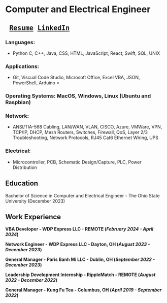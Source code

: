 # Computer and Electrical Engineer
## <pre> [Resume](/assets/pdf/Timmy_Le_Resume.pdf)                   [LinkedIn](https://www.linkedin.com/in/timmy-le-7b4944159/) </pre>

### Languages:
  - Python C, C++, Java, CSS, HTML, JavaScript, React, Swift, SQL, UNIX

### Applications:
  - Git, Viscual Code Studio, Microsoft Office, Excel VBA, JSON, PowerShell, Arduino <

### Operating Systems: MacOS, Windows, Linux (Ubuntu and Raspbian)

### Network:
  - ANSI/TIA-568 Cabling, LAN/WAN, VLAN, CISCO, Azure, VMWare, VPN, TCP/IP, DHCP, Mesh Routers, Switches, Firewall, QoS, Layer 2/3 Troubleshooting, Network Protocols, RJ45 Cat6 Ethernet Wiring, UPS

### Electrical:
  - Microcontroller, PCB, Schematic Design/Capture, PLC, Power Distribution

## Education
  Bachelor of Science in Computer and Electrical Engineer - The Ohio State University (December 2023)

## Work Experience
**VBA Developer - WDP Express LLC - REMOTE (_February 2024 - April 2024_)**

**Network Engineer - WDP Express LLC - Dayton, OH (_August 2023 - December 2023_)**

**General Manager - Paris Banh Mi LLC - Dublin, OH (_September 2022 - December 2023_)**

**Leadership Development Internship - RippleMatch - REMOTE (_August 2022 - December 2022_)**

**General Manager - Kung Fu Tea - Columbus, OH (_April 2019 - September 2022_)**
